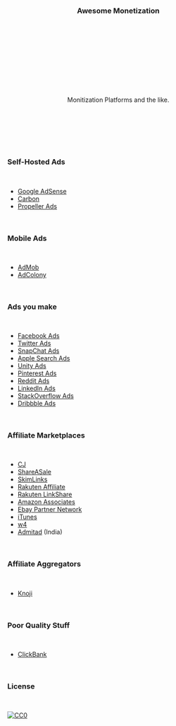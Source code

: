 
<br/>
<br/>
<br/>
<br/>
<br/>
<br/>
<br/>
<br/>
<br/>
<br/>
<h3 align="center">Awesome Monetization</h3>
<br/>
<br/>
<br/>
<br/>
<br/>
<br/>
<br/>
<br/>
<br/>

<p align="center">
  Monitization Platforms and the like.
</p>
<br/>
<br/>
<br/>
<br/>
<br/>

### Self-Hosted Ads

<br/>

- [Google AdSense](https://www.google.com/adsense/start)
- [Carbon](https://www.carbonads.net/)
- [Propeller Ads](https://propellerads.com)

<br/>

### Mobile Ads

<br/>

- [AdMob](https://admob.google.com/home/)
- [AdColony](https://www.adcolony.com/)

<br/>

### Ads you make

<br/>

- [Facebook Ads](https://www.facebook.com/business/ads)
- [Twitter Ads](https://business.twitter.com/en/solutions/twitter-ads.html)
- [SnapChat Ads](https://forbusiness.snapchat.com/home)
- [Apple Search Ads](https://searchads.apple.com/)
- [Unity Ads](https://unity.com/solutions/unity-ads)
- [Pinterest Ads](https://ads.pinterest.com/)
- [Reddit Ads](https://www.redditinc.com/advertising)
- [LinkedIn Ads](https://business.linkedin.com/marketing-solutions/ads)
- [StackOverflow Ads](https://www.stackoverflowbusiness.com/advertising)
- [Dribbble Ads](https://dribbble.com/advertise)

<br/>

### Affiliate Marketplaces

<br/>

- [CJ](https://www.cj.com/)
- [ShareASale](https://www.shareasale.com/)
- [SkimLinks](https://skimlinks.com/)
- [Rakuten Affiliate](https://rakutenmarketing.com/affiliate)
- [Rakuten LinkShare](https://rakutenmarketing.com/linkshare)
- [Amazon Associates](https://affiliate-program.amazon.com/)
- [Ebay Partner Network](https://partnernetwork.ebay.com/how-it-works/)
- [iTunes](https://www.apple.com/itunes/affiliates/)
- [w4](https://w4.com/)
- [Admitad](https://www.admitad.com/in/) (India)

<br/>

### Affiliate Aggregators

<br/>

- [Knoji](https://gilt.knoji.com/questions/gilt-affiliate-program/)

<br/>

### Poor Quality Stuff

<br/>

- [ClickBank](https://www.clickbank.com/)

<br/>

### License

<br/>

[![CC0](http://mirrors.creativecommons.org/presskit/buttons/88x31/svg/cc-zero.svg)](https://creativecommons.org/publicdomain/zero/1.0/)
